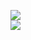 [![](https://img.shields.io/badge/Made%20With-Github%20Spray-lightgrey.svg?style=for-the-badge&logo=github)](https://github.com/Annihil/github-spray#31609)  
[![](https://i.imgur.com/2DrTn0Z.gif)](https://github.com/Annihil/github-spray)